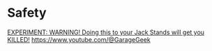 # Safety
[EXPERIMENT: WARNING! Doing this to your Jack Stands will get you KILLED!](https://youtu.be/G7_Aa8pbM7Y) https://www.youtube.com/@GarageGeek
